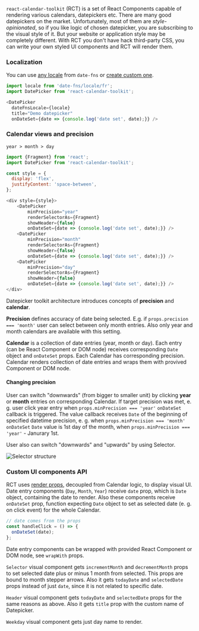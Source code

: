 `react-calendar-toolkit` (RCT) is a set of React Components capable of rendering various calendars, datepickers etc. There are many good datepickers on the market. Unfortunately, most of them are _style-opinionated_, so if you like logic of chosen datepicker, you are subscribing to the visual style of it. But your website or application style may be completely different. With RCT you don't have hack third-party CSS, you can write your own styled UI components and RCT will render them.
 

### Localization

You can use [any locale](https://date-fns.org/docs/I18n) from `date-fns` or [create custom one](https://date-fns.org/v2.10.0/docs/I18n-Contribution-Guide).

```js
import locale from 'date-fns/locale/fr';
import DatePicker from 'react-calendar-toolkit';

<DatePicker
  dateFnsLocale={locale}
  title="Demo datepicker"
  onDateSet={date => {console.log('date set', date);}} />
```

### Calendar views and precision

``year > month > day``

```js noeditor
import {Fragment} from 'react';
import DatePicker from 'react-calendar-toolkit';

const style = {
  display: 'flex',
  justifyContent: 'space-between',
};

<div style={style}>
    <DatePicker
        minPrecision="year"
        renderSelectorAs={Fragment}
        showHeader={false}
        onDateSet={date => {console.log('date set', date);}} />
    <DatePicker
        minPrecision="month"
        renderSelectorAs={Fragment}
        showHeader={false}
        onDateSet={date => {console.log('date set', date);}} />
    <DatePicker
        minPrecision="day"
        renderSelectorAs={Fragment}
        showHeader={false}
        onDateSet={date => {console.log('date set', date);}} />
</div>
```


Datepicker toolkit architecture introduces concepts of __precision__ and __calendar__. 

**Precision** defines accuracy of date being selected. E.g. if `props.precision === 'month'` user can select between only month entries. Also only year and month calendars are available with this setting. 

**Calendar** is a collection of date entries (year, month or day). Each entry (can be React Component or DOM node)  receives corresponding `Date` object and ``onDateSet`` props. Each Calendar has corresponding precision. Calendar renders collection of date entries and wraps them with provived Component or DOM node.

#### Changing precision

User can switch "downwards" (from bigger to smaller unit) by clicking __year__ or __month__ entries on corresponding Calendar. If target precision was met, e. g. user click year entry when `props.minPrecision === 'year'` `onDateSet` callback is triggered. The value callback receives `Date` of the beginning of specified datetime precision, e. g.  when `props.minPrecision === 'month'` `onDateSet` `Date` value is 1st day of the month, when `props.minPrecision === 'year'` - Janurary 1st.

User also can switch "downwards" and "upwards" by using Selector.


![Selector structure](selector-structure.png)

### Custom UI components API

RCT uses [render props](https://reactjs.org/docs/render-props.html), decoupled from Calendar logic, to display visual UI. Date entry components (`Day`, `Month`, `Year`) receive `date` prop, which is `Date` object, containing the date to render. Also these components receive `onDateSet` prop, function expecting `Date` object to set as selected date (e. g. on click event) for the whole Calendar.

```js static
// date comes from the props
const handleClick = () => {
  onDateSet(date);
};
```

Date entry components can be wrapped with provided React Component or DOM node, see `wrapWith` props.

`Selector` visual component gets `incrementMonth` and `decrementMonth` props to set selected date plus or minus 1 month from selected. This props are bound to month stepper arrows. Also it gets `todayDate` and `selectedDate` props instead of just `date`, since it is not related to specific date.

`Header` visual component gets `todayDate` and `selectedDate` props for the same reasons as above. Also it gets `title` prop with the custom name of Datepicker. 

`Weekday` visual component gets just day name to render.


